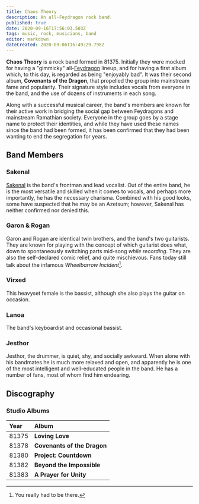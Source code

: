 ```yaml
---
title: Chaos Theory
description: An all-Feydragon rock band.
published: true
date: 2020-09-16T17:56:03.503Z
tags: music, rock, musicians, band
editor: markdown
dateCreated: 2020-09-06T16:49:29.798Z
---
```


**Chaos Theory** is a rock band formed in 81375. Initially they were mocked for having a "gimmicky" all-[Feydragon](/species/feydragon) lineup, and for having a first album which, to this day, is regarded as being "enjoyably bad". It was their second album, **Covenants of the Dragon**, that propelled the group into mainstream fame and popularity. Their signature style includes vocals from everyone in the band, and the use of dozens of instruments in each song.

Along with a successful musical career, the band's members are known for their active work in bridging the social gap between Feydragons and mainstream Ramathian society. Everyone in the group goes by a stage name to protect their identities, and while they have used these names since the band had been formed, it has been confirmed that they had been wanting to end the segregation for years.

## Band Members

### Sakenal

[Sakenal](/characters/sakenal) is the band's frontman and lead vocalist. Out of the entire band, he is the most versatile and skilled when it comes to vocals, and perhaps more importantly, he has the necessary charisma. Combined with his good looks, some have suspected that he may be an Azetsum; however, Sakenal has neither confirmed nor denied this.

### Garon & Rogan

Garon and Rogan are identical twin brothers, and the band's two guitarists. They are known for playing with the concept of which guitarist does what, down to spontaneously switching parts mid-song *while recording*. They are also the self-declared comic relief, and quite mischievous. Fans today still talk about the infamous *Wheelbarrow Incident*[^1].

### Virxed

This heavyset female is the bassist, although she also plays the guitar on occasion.

### Lanoa

The band's keyboardist and occasional bassist.

### Jesthor

Jesthor, the drummer, is quiet, shy, and socially awkward. When alone with his bandmates he is much more relaxed and open, and apparently he is one of the most intelligent and well-educated people in the band. He has a number of fans, most of whom find him endearing.

## Discography

### Studio Albums

| Year              | Album                         |
| :-------------    | :-------------                |
| 81375             | **Loving Love**               |
| 81378             | **Covenants of the Dragon**   |
| 81380             | **Project: Countdown**        |
| 81382             | **Beyond the Impossible**
| 81383             | **A Prayer for Unity**

[^1]: You really had to be there.